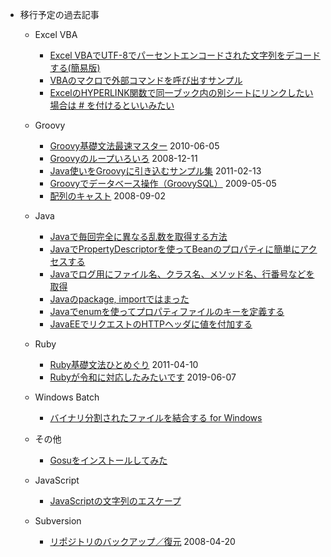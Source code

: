- 移行予定の過去記事
  - Excel VBA
    - [Excel VBAでUTF-8でパーセントエンコードされた文字列をデコードする(簡易版)](https://npnl.hatenablog.jp/entry/2019/12/16/193140)
    - [VBAのマクロで外部コマンドを呼び出すサンプル](https://npnl.hatenablog.jp/entry/2019/06/24/190110)
    - [ExcelのHYPERLINK関数で同一ブック内の別シートにリンクしたい場合は # を付けるといいみたい](https://npnl.hatenablog.jp/entry/2019/11/16/184018)

  - Groovy
    - [Groovy基礎文法最速マスター](https://npnl.hatenablog.jp/entry/20100605/1275736594) 2010-06-05
    - [Groovyのループいろいろ](https://npnl.hatenablog.jp/entry/20081211/1229015622) 2008-12-11
    - [Java使いをGroovyに引き込むサンプル集](https://npnl.hatenablog.jp/entry/20110213/1297616436) 2011-02-13
    - [Groovyでデータベース操作（GroovySQL）](https://npnl.hatenablog.jp/entry/20090505/1241504105) 2009-05-05
    - [配列のキャスト](https://npnl.hatenablog.jp/entry/20080902/1220372739) 2008-09-02
  - Java
    - [Javaで毎回完全に異なる乱数を取得する方法](https://npnl.hatenablog.jp/entry/20090116/1232120896)
    - [JavaでPropertyDescriptorを使ってBeanのプロパティに簡単にアクセスする](https://npnl.hatenablog.jp/entry/2012/04/29/014121)
    - [Javaでログ用にファイル名、クラス名、メソッド名、行番号などを取得](https://npnl.hatenablog.jp/entry/20070724/1185294796)
    - [Javaのpackage, importではまった](https://npnl.hatenablog.jp/entry/20090505/1241510804)
    - [Javaでenumを使ってプロパティファイルのキーを定義する](https://npnl.hatenablog.jp/entry/2012/05/03/141341)
    - [JavaEEでリクエストのHTTPヘッダに値を付加する](https://npnl.hatenablog.jp/entry/2012/04/22/095341)
  - Ruby
    - [Ruby基礎文法ひとめぐり](https://npnl.hatenablog.jp/entry/20110410/1302405896) 2011-04-10
    - [Rubyが令和に対応したみたいです](https://npnl.hatenablog.jp/entry/2019/06/07/122603) 2019-06-07
  - Windows Batch
    - [バイナリ分割されたファイルを結合する for Windows](https://npnl.hatenablog.jp/entry/20110310/1299758354)
  - その他
    - [Gosuをインストールしてみた](https://npnl.hatenablog.jp/entry/20110327/1302357708)
  - JavaScript
    - [JavaScriptの文字列のエスケープ](https://npnl.hatenablog.jp/entry/20070130/1170117853)
  - Subversion
    - [リポジトリのバックアップ／復元](https://npnl.hatenablog.jp/entry/20080420/1208706121) 2008-04-20
